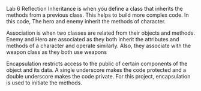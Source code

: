 Lab 6 Reflection
Inheritance is when you define a class that inherits the methods from a previous class. This helps to build more complex code. In this code, The hero and enemy inherit the methods of character.
	
Association is when two classes are related from their objects and methods. Enemy and Hero are associated as they both inherit the attributes and methods of a character and operate similarly. Also, they associate with the weapon class as they both use weapons

Encapsulation restricts access to the public of certain components of the object and its data. A single underscore makes the code protected and a double underscore makes the code private. For this project, encapsulation is used to initiate the methods.
